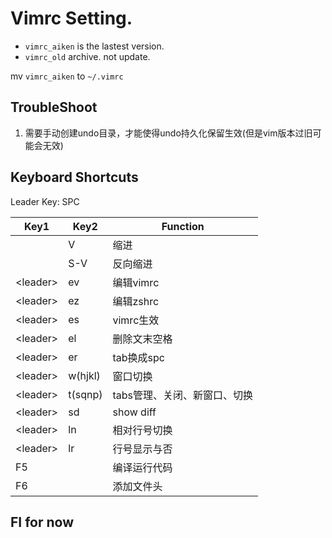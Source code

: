 # Vimrc Setting.

- `vimrc_aiken` is the lastest version.
- `vimrc_old` archive. not update.

mv `vimrc_aiken` to `~/.vimrc` 

## TroubleShoot

1. 需要手动创建undo目录，才能使得undo持久化保留生效(但是vim版本过旧可能会无效)

## Keyboard Shortcuts

Leader Key: SPC

| Key1 | Key2 | Function|
| -- | -- | -- |
|  | V | 缩进 |
|  | S-V | 反向缩进 |
| \<leader\> | ev | 编辑vimrc|
| \<leader\> | ez | 编辑zshrc|
| \<leader\> | es | vimrc生效|
| \<leader\> | el | 删除文末空格|
| \<leader\> | er | tab换成spc|
| \<leader\> | w(hjkl) | 窗口切换 |
| \<leader\> | t(sqnp) | tabs管理、关闭、新窗口、切换|
| \<leader\> | sd | show diff |
| \<leader\> | ln | 相对行号切换 |
| \<leader\> | lr | 行号显示与否 |
| F5 | | 编译运行代码 |
| F6 | | 添加文件头 |

## FI for now
